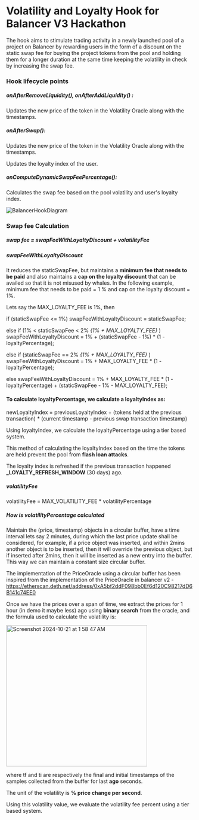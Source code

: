 # Volatility and Loyalty Hook for Balancer V3 Hackathon

The hook aims to stimulate trading activity in a newly launched pool of a project on Balancer by rewarding users in the form of a discount on the static swap fee for buying the project tokens from the pool and holding them for a longer duration at the same time keeping the volatility in check by increasing the swap fee.

### Hook lifecycle points
##### onAfterRemoveLiquidity(), onAfterAddLiquidity() :
Updates the new price of the token in the Volatility Oracle along with the timestamps.

##### onAfterSwap():
Updates the new price of the token in the Volatility Oracle along with the timestamps.

Updates the loyalty index of the user.


##### onComputeDynamicSwapFeePercentage():
Calculates the swap fee based on the pool volatility and user's loyalty index.

![BalancerHookDiagram](https://github.com/user-attachments/assets/6453b5b8-03ad-4108-bc66-228cc684716f)


### Swap fee Calculation
##### swap fee = swapFeeWithLoyaltyDiscount + volatilityFee

##### swapFeeWithLoyaltyDiscount
It reduces the staticSwapFee, but maintains a **minimum fee that needs to be paid** and also maintains a **cap on the loyalty discount** that can be availed so that it is not misused by whales.
In the following example, minimum fee that needs to be paid = 1 % and cap on the loyalty discount = 1%.

Lets say the MAX_LOYALTY_FEE is 1%, then


if (staticSwapFee <= 1%) swapFeeWithLoyaltyDiscount = staticSwapFee;

else if (1% < staticSwapFee < 2% *{1% + MAX_LOYALTY_FEE}* ) swapFeeWithLoyaltyDiscount = 1% + (staticSwapFee - 1%) * (1 - loyaltyPercentage);

else if (staticSwapFee == 2% *{1% + MAX_LOYALTY_FEE}* ) swapFeeWithLoyaltyDiscount = 1% + MAX_LOYALTY_FEE * (1 - loyaltyPercentage);

else swapFeeWithLoyaltyDiscount = 1% + MAX_LOYALTY_FEE * (1 - loyaltyPercentage) + (staticSwapFee - 1% - MAX_LOYALTY_FEE);

#### To calculate loyaltyPercentage, we calculate a loyaltyIndex as:

newLoyaltyIndex = previousLoyaltyIndex + (tokens held at the previous transaction) * (current timestamp - previous swap transaction timestamp)

Using loyaltyIndex, we calculate the loyaltyPercentage using a tier based system.

This method of calculating the loyaltyIndex based on the time the tokens are held prevent the pool from **flash loan attacks**.

The loyalty index is refreshed if the previous transaction happened **_LOYALTY_REFRESH_WINDOW** (30 days) ago.


##### volatilityFee
volatilityFee = MAX_VOLATILITY_FEE * volatilityPercentage

##### How is volatilityPercentage calculated
Maintain the (price, timestamp) objects in a circular buffer, have a time interval lets say 2 minutes, during which the last price update shall be considered, for example, if a price object was inserted, and within 2mins another object is to be inserted, then it will override the previous object, but if inserted after 2mins, then it will be inserted as a new entry into the buffer. This way we can maintain a constant size circular buffer.

The implementation of the PriceOracle using a circular buffer has been inspired from the implementation of the PriceOracle in balancer v2 - https://etherscan.deth.net/address/0xA5bf2ddF098bb0Ef6d120C98217dD6B141c74EE0

Once we have the prices over a span of time, we extract the prices for 1 hour (in demo it maybe less) ago using **binary search** from the oracle, and the formula used to calculate the volatility is:

<img width="378" alt="Screenshot 2024-10-21 at 1 58 47 AM" src="https://github.com/user-attachments/assets/02f19b11-0132-400c-a19a-5a3db1834584">

where tf and ti are respectively the final and initial timestamps of the samples collected from the buffer for last **ago** seconds.

The unit of the volatility is **% price change per second**.

Using this volatility value, we evaluate the volatility fee percent using a tier based system.

